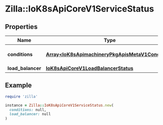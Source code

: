 # Zilla::IoK8sApiCoreV1ServiceStatus

## Properties

| Name | Type | Description | Notes |
| ---- | ---- | ----------- | ----- |
| **conditions** | [**Array&lt;IoK8sApimachineryPkgApisMetaV1Condition&gt;**](IoK8sApimachineryPkgApisMetaV1Condition.md) | Current service state | [optional] |
| **load_balancer** | [**IoK8sApiCoreV1LoadBalancerStatus**](IoK8sApiCoreV1LoadBalancerStatus.md) |  | [optional] |

## Example

```ruby
require 'zilla'

instance = Zilla::IoK8sApiCoreV1ServiceStatus.new(
  conditions: null,
  load_balancer: null
)
```

